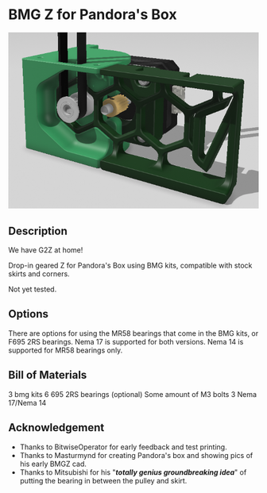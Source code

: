# BMG Z for Pandora's Box
![](/Images/PandoraBMGZ_005.png)

## Description
We have G2Z at home!

Drop-in geared Z for Pandora's Box using BMG kits, compatible with stock skirts and corners.

Not yet tested.

## Options
There are options for using the MR58 bearings that come in the BMG kits, or F695 2RS bearings. 
Nema 17 is supported for both versions. Nema 14 is supported for MR58 bearings only.


## Bill of Materials 
3 bmg kits
6 695 2RS bearings (optional)
Some amount of M3 bolts
3 Nema 17/Nema 14

## Acknowledgement
- Thanks to BitwiseOperator for early feedback and test printing.
- Thanks to Masturmynd for creating Pandora's box and showing pics of his early BMGZ cad.
- Thanks to Mitsubishi for his "***totally genius groundbreaking idea***" of putting the bearing in between the pulley and skirt.


